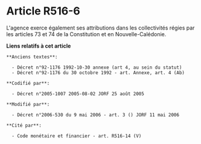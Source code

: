 # Article R516-6

L'agence exerce également ses attributions dans les collectivités régies par les articles 73 et 74 de la Constitution et en
Nouvelle-Calédonie.

**Liens relatifs à cet article**

	**Anciens textes**:

	  - Décret n°92-1176 1992-10-30 annexe (art 4, au sein du statut)
	  - Décret n°92-1176 du 30 octobre 1992 - art. Annexe, art. 4 (Ab)

	**Codifié par**:

	  - Décret n°2005-1007 2005-08-02 JORF 25 août 2005

	**Modifié par**:

	  - Décret n°2006-530 du 9 mai 2006 - art. 3 () JORF 11 mai 2006

	**Cité par**:

	  - Code monétaire et financier - art. R516-14 (V)
